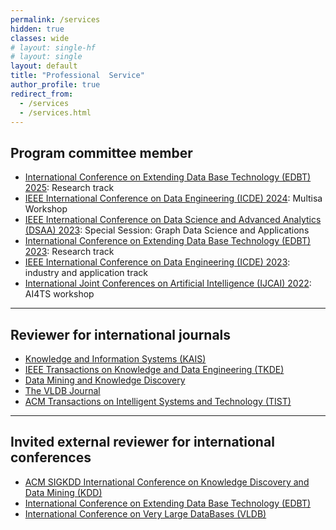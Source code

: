```yaml
---
permalink: /services
hidden: true
classes: wide
# layout: single-hf
# layout: single
layout: default
title: "Professional  Service"
author_profile: true
redirect_from: 
  - /services
  - /services.html
---
```


## Program committee member

- [International Conference on Extending Data Base Technology (EDBT) 2025](https://edbticdt2025.upc.edu/?contents=EDBT_Committee.html): Research track
- [IEEE International Conference on Data Engineering (ICDE) 2024](https://multisa2024.org/#organizers): Multisa Workshop
- [IEEE International Conference on Data Science and Advanced Analytics (DSAA) 2023](https://gradsci.github.io/): Special Session: Graph Data Science and Applications
- [International Conference on Extending Data Base Technology (EDBT) 2023](http://edbticdt2023.cs.uoi.gr/): Research track
- [IEEE International Conference on Data Engineering (ICDE) 2023](https://icde2023.ics.uci.edu/): industry and application track
- [International Joint Conferences on Artificial Intelligence (IJCAI) 2022](https://ijcai-22.org/#): AI4TS workshop

***

## Reviewer for international journals

- [Knowledge and Information Systems (KAIS)](https://www.springer.com/journal/10115)
- [IEEE Transactions on Knowledge and Data Engineering (TKDE)](https://www.computer.org/csdl/journal/tk)
- [Data Mining and Knowledge Discovery](https://www.springer.com/journal/10618) 
- [The VLDB Journal](https://www.springer.com/journal/778)
- [ACM Transactions on Intelligent Systems and Technology (TIST)](https://dl.acm.org/journal/tist)

***

## Invited external reviewer for international conferences

- [ACM SIGKDD International Conference on Knowledge Discovery and Data Mining (KDD)](https://www.kdd.org/) 
- [International Conference on Extending Data Base Technology (EDBT)](https://www.edbt.org/)
- [International Conference on Very Large DataBases (VLDB)](https://www.vldb.org/)


